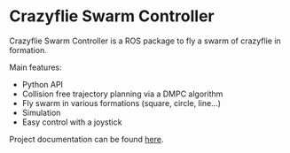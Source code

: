 #  Crazyflie Swarm Controller

Crazyflie Swarm Controller is a ROS package to fly a swarm of crazyflie in formation.

Main features:

* Python API
* Collision free trajectory planning via a DMPC algorithm
* Fly swarm in various formations (square, circle, line…)
* Simulation
* Easy control with a joystick

Project documentation can be found [here](https://crazyflie-swarm-controller.readthedocs.io/en/latest/).